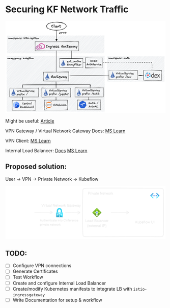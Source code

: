 # Securing KF Network Traffic

![Architecture](./kubeflow-default-ingress.png)

Might be useful:
[Article](https://www.intel.com/content/www/us/en/developer/articles/technical/build-secure-kubeflow-pipelines-on-microsoft-azure.html)

VPN Gateway / Virtual Network Gateway Docs:
[MS Learn](https://learn.microsoft.com/en-us/azure/vpn-gateway/howto-point-to-site-multi-auth)

VPN Client:
[MS Learn](https://learn.microsoft.com/en-us/azure/vpn-gateway/openvpn-azure-ad-client)

Internal Load Balancer:
[Docs](https://docs.microsoft.com/en-us/azure/load-balancer/load-balancer-overview)
[MS Learn](https://learn.microsoft.com/en-us/azure/aks/internal-lb?tabs=set-service-annotations)

## Proposed solution:

User -> VPN -> Private Network -> Kubeflow

![Proposed Solution](./cinference-vpn.png)

## TODO:

- [ ] Configure VPN connections
- [ ] Generate Certificates
- [ ] Test Workflow
- [ ] Create and configure Internal Load Balancer
- [ ] Create/modify Kubernetes manifests to integrate LB with `istio-ingressgateway`
- [ ] Write Documentation for setup & workflow
